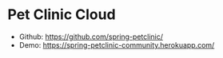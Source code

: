 # Pet Clinic Cloud
* Github: https://github.com/spring-petclinic/
* Demo: https://spring-petclinic-community.herokuapp.com/